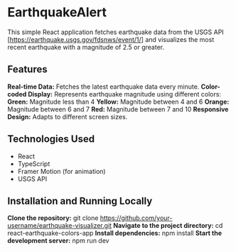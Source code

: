 # EarthquakeAlert

This simple React application fetches earthquake data from the USGS API [https://earthquake.usgs.gov/fdsnws/event/1/] and visualizes the most recent earthquake with a magnitude of 2.5 or greater.

## Features
**Real-time Data:** Fetches the latest earthquake data every minute.
**Color-coded Display:** Represents earthquake magnitude using different colors:
**Green:** Magnitude less than 4
**Yellow:** Magnitude between 4 and 6
**Orange:** Magnitude between 6 and 7
**Red:** Magnitude between 7 and 10
**Responsive Design:** Adapts to different screen sizes.

## Technologies Used
* React
* TypeScript
* Framer Motion (for animation)
* USGS API

## Installation and Running Locally
**Clone the repository:** git clone https://github.com/your-username/earthquake-visualizer.git
**Navigate to the project directory:** cd react-earthquake-colors-app
**Install dependencies:** npm install
**Start the development server:** npm run dev

